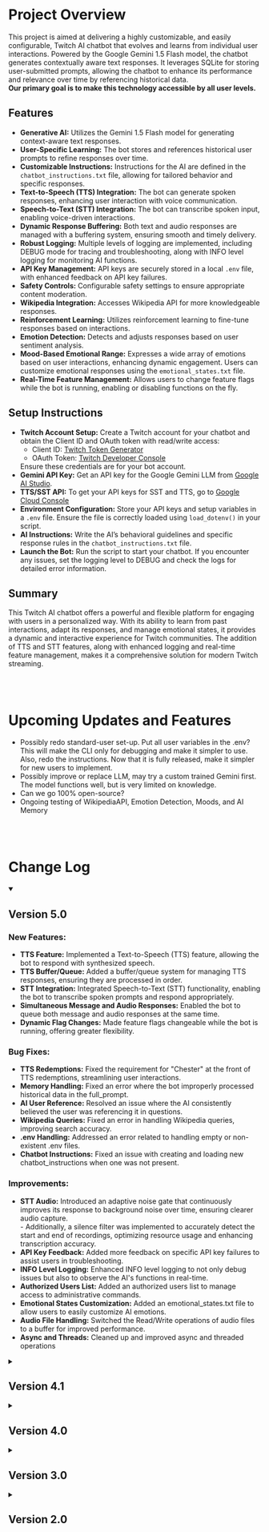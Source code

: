 <body>
<h1>Project Overview</h1>
<p>This project is aimed at delivering a highly customizable, and easily configurable, Twitch AI chatbot that evolves and learns from individual user interactions. Powered by the Google Gemini 1.5 Flash model, the chatbot generates contextually aware text responses. It leverages SQLite for storing user-submitted prompts, allowing the chatbot to enhance its performance and relevance over time by referencing historical data.
<br><strong>Our primary goal is to make this technology accessible by all user levels.</strong></p>

<h2>Features</h2>
<ul>
    <li><strong>Generative AI:</strong> Utilizes the Gemini 1.5 Flash model for generating context-aware text responses.</li>
    <li><strong>User-Specific Learning:</strong> The bot stores and references historical user prompts to refine responses over time.</li>
    <li><strong>Customizable Instructions:</strong> Instructions for the AI are defined in the <code>chatbot_instructions.txt</code> file, allowing for tailored behavior and specific responses.</li>
    <li><strong>Text-to-Speech (TTS) Integration:</strong> The bot can generate spoken responses, enhancing user interaction with voice communication.</li>
    <li><strong>Speech-to-Text (STT) Integration:</strong> The bot can transcribe spoken input, enabling voice-driven interactions.</li>
    <li><strong>Dynamic Response Buffering:</strong> Both text and audio responses are managed with a buffering system, ensuring smooth and timely delivery.</li>
    <li><strong>Robust Logging:</strong> Multiple levels of logging are implemented, including DEBUG mode for tracing and troubleshooting, along with INFO level logging for monitoring AI functions.</li>
    <li><strong>API Key Management:</strong> API keys are securely stored in a local <code>.env</code> file, with enhanced feedback on API key failures.</li>
    <li><strong>Safety Controls:</strong> Configurable safety settings to ensure appropriate content moderation.</li>
    <li><strong>Wikipedia Integration:</strong> Accesses Wikipedia API for more knowledgeable responses.</li>
    <li><strong>Reinforcement Learning:</strong> Utilizes reinforcement learning to fine-tune responses based on interactions.</li>
    <li><strong>Emotion Detection:</strong> Detects and adjusts responses based on user sentiment analysis.</li>
    <li><strong>Mood-Based Emotional Range:</strong> Expresses a wide array of emotions based on user interactions, enhancing dynamic engagement. Users can customize emotional responses using the <code>emotional_states.txt</code> file.</li>
    <li><strong>Real-Time Feature Management:</strong> Allows users to change feature flags while the bot is running, enabling or disabling functions on the fly.</li>
</ul>

<h2>Setup Instructions</h2>
<ul>
    <li><strong>Twitch Account Setup:</strong> Create a Twitch account for your chatbot and obtain the Client ID and OAuth token with read/write access:
        <ul>
            <li>Client ID: <a href='https://twitchtokengenerator.com'>Twitch Token Generator</a></li>
            <li>OAuth Token: <a href='https://dev.twitch.tv/console'>Twitch Developer Console</a></li>
        </ul>
        Ensure these credentials are for your bot account.
    </li>
    <li><strong>Gemini API Key:</strong> Get an API key for the Google Gemini LLM from <a href='aistudio.google.com'>Google AI Studio</a>.</li>
    <li><strong>TTS/SST API:</strong> To get your API keys for SST and TTS, go to <a href='https://cloud.google.com/text-to-speech?hl=en'>Google Cloud Console</a></li>
    <li><strong>Environment Configuration:</strong> Store your API keys and setup variables in a <code>.env</code> file. Ensure the file is correctly loaded using <code>load_dotenv()</code> in your script.</li>
    <li><strong>AI Instructions:</strong> Write the AI’s behavioral guidelines and specific response rules in the <code>chatbot_instructions.txt</code> file.</li>
    <li><strong>Launch the Bot:</strong> Run the script to start your chatbot. If you encounter any issues, set the logging level to DEBUG and check the logs for detailed error information.</li>
</ul>

<h2>Summary</h2>
<p>This Twitch AI chatbot offers a powerful and flexible platform for engaging with users in a personalized way. With its ability to learn from past interactions, adapt its responses, and manage emotional states, it provides a dynamic and interactive experience for Twitch communities. The addition of TTS and STT features, along with enhanced logging and real-time feature management, makes it a comprehensive solution for modern Twitch streaming.</p>
<br>
    <br>
    <h1>Upcoming Updates and Features</h1>
    <ul>
        <li>Possibly redo standard-user set-up. Put all user variables in the .env? 
        <br>This will make the CLI only for debugging and make it simpler to use.
        <br>Also, redo the instructions. Now that it is fully released, make it simpler for new users to implement.</li>
        <li>Possibly improve or replace LLM, may try a custom trained Gemini first.
        <br>The model functions well, but is very limited on knowledge.</li>
        <li>Can we go 100% open-source?</li>
        <li>Ongoing testing of WikipediaAPI, Emotion Detection, Moods, and AI Memory</li>
    </ul>
    <br>
    <br>
<body>
    <h1>Change Log</h1>
    <details open>
    <summary><h2>Version 5.0</h2></summary>
    <h3>New Features:</h3>
    <ul>
        <li><strong>TTS Feature:</strong> Implemented a Text-to-Speech (TTS) feature, allowing the bot to respond with synthesized speech.</li>
        <li><strong>TTS Buffer/Queue:</strong> Added a buffer/queue system for managing TTS responses, ensuring they are processed in order.</li>
        <li><strong>STT Integration:</strong> Integrated Speech-to-Text (STT) functionality, enabling the bot to transcribe spoken prompts and respond appropriately.</li>
        <li><strong>Simultaneous Message and Audio Responses:</strong> Enabled the bot to queue both message and audio responses at the same time.</li>
        <li><strong>Dynamic Flag Changes:</strong> Made feature flags changeable while the bot is running, offering greater flexibility.</li>
    </ul>
    <h3>Bug Fixes:</h3>
    <ul>
        <li><strong>TTS Redemptions:</strong> Fixed the requirement for "Chester" at the front of TTS redemptions, streamlining user interactions.</li>
        <li><strong>Memory Handling:</strong> Fixed an error where the bot improperly processed historical data in the full_prompt.</li>
        <li><strong>AI User Reference:</strong> Resolved an issue where the AI consistently believed the user was referencing it in questions.</li>
        <li><strong>Wikipedia Queries:</strong> Fixed an error in handling Wikipedia queries, improving search accuracy.</li>
        <li><strong>.env Handling:</strong> Addressed an error related to handling empty or non-existent .env files.</li>
        <li><strong>Chatbot Instructions:</strong> Fixed an issue with creating and loading new chatbot_instructions when one was not present.</li>
    </ul>
    <h3>Improvements:</h3>
    <ul>
        <li><strong>STT Audio:</strong> Introduced an adaptive noise gate that continuously improves its response to background noise over time, ensuring clearer audio capture.
    <br> - Additionally, a silence filter was implemented to accurately detect the start and end of recordings, optimizing resource usage and enhancing transcription accuracy.</li>
        <li><strong>API Key Feedback:</strong> Added more feedback on specific API key failures to assist users in troubleshooting.</li>
        <li><strong>INFO Level Logging:</strong> Enhanced INFO level logging to not only debug issues but also to observe the AI's functions in real-time.</li>
        <li><strong>Authorized Users List:</strong> Added an authorized users list to manage access to administrative commands.</li>
        <li><strong>Emotional States Customization:</strong> Added an emotional_states.txt file to allow users to easily customize AI emotions.</li>
        <li><strong>Audio File Handling:</strong> Switched the Read/Write operations of audio files to a buffer for improved performance.</li>
        <li><strong>Async and Threads:</strong> Cleaned up and improved async and threaded operations</li>
    </ul>
    </details>
    <details>
        <summary><h2>Version 4.1</h2></summary>
        <p>---------------------------------------------------------------------------------------------------------------------------------</p>
        <h3>New Features:</h3>
        <ul>
            <li>Implemented a feedback spam filter to ensure only the user who submitted a prompt can provide feedback once per prompt.</li>
            <li>Introduced a feature flag section, allowing users to easily enable or disable specific chatbot functions.</li>
        </ul>
        <h3>Improvements:</h3>
        <ul>
            <li>Enhanced the feedback tracker to utilize a list-based approach for storing user IDs, ensuring feedback is processed correctly and efficiently.</li>
        </ul>
        <h3>Bug Fixes:</h3>
        <ul>
            <li>Fixed emotion detection by changing the model, so the bot no longer constantly detects the user as angry or in fear.</li>
            <li>Resolved an issue where the bot's emotional state could not be adjusted.</li>
        </ul>
        <h3>Code Enhancements:</h3>
        <ul>
            <li>Refactored code for improved maintainability and readability.</li>
            <li>Created an easy-to-use setup section for users unfamiliar with Python or the APIs.</li>
            <li>Updated the <code>adjust_emotional_state</code> function to handle edge cases where the emotional state could exceed predefined limits, ensuring consistent behavior.</li>
            <li>Added more logging and error checking to improve debugging and stability.</li>
        </ul>
        <h3>Dependencies Updated:</h3>
        <ul>
            <li>Removed DuckDuckGo API for websearch</li>
        </ul>
        <p>---------------------------------------------------------------------------------------------------------------------------------</p>
    </details>
    <details>
        <summary><h2>Version 4.0</h2></summary>
        <p>---------------------------------------------------------------------------------------------------------------------------------</p>
        <h3>New Features:</h3>
        <ul>
            <li>Integrated DuckDuckGo Instant Answer API for quick and relevant search results in chatbot responses.</li>
            <li>Implemented a mood-based system allowing the chatbot to exhibit a range of emotional states: Happy, Sad, Angry, Excited, Confused, Bored, Curious, Calm, Nervous, and Motivated.</li>
            <li>Developed slider functionality for gradual changes in emotional state, enabling smooth transitions based on user interactions.</li>
            <li>Integrated Wikipedia API to query keywords in user prompts to increase accuracy and depth of responses.</li>
            <li>Developed an Emotion Detection model to enhance the understanding of user prompts.</li>
        </ul>
        <h3>Improvements:</h3>
        <ul>
            <li>Enhanced emotional state management by integrating mood variables into the <code>chatbox_instructional</code> prompt for more nuanced interactions.</li>
            <li>Replaced <code>chatbot_memory.json</code> with SQLite for persistent memory storage.</li>
            <li>Optimized memory handling to prioritize current conversations over historical data for improved relevance and accuracy.</li>
        </ul>
        <h3>Bug Fixes:</h3>
        <ul>
            <li>Resolved issues with emotional state transitions for appropriate mood adjustments.</li>
        </ul>
        <h3>Code Enhancements:</h3>
        <ul>
            <li>Improved handling of mood-based responses with updated <code>chatbox_instructional</code> prompt structure.</li>
            <li>Enhanced error handling and logging for better debugging and monitoring of emotional state changes and memory interactions.</li>
        </ul>
        <h3>Dependencies Updated:</h3>
        <ul>
            <li>Integrated DuckDuckGo Instant Answer API for improved search result integration.</li>
            <li>Revised SQLite library usage to support updated database management features.</li>
        </ul>
        <p>---------------------------------------------------------------------------------------------------------------------------------</p>
    </details>
    <details>
        <summary><h2>Version 3.0</h2></summary>
        <p>---------------------------------------------------------------------------------------------------------------------------------</p>
        <h3>New Features:</h3>
        <ul>
            <li>Switched to environment variables for configuration using a <code>.env</code> file.</li>
            <li>Added support for persistent memory storage in <code>chatbot_memory.json</code> for user-specific interactions.</li>
            <li>Implemented user-specific memory in AI responses to retain context across messages.</li>
            <li>Integrated <code>dotenv</code> for managing environment variables securely.</li>
        </ul>
        <h3>Improvements:</h3>
        <ul>
            <li>Updated AI model's system instruction and safety settings for better performance and content moderation.</li>
            <li>Revised message handling to include user-specific context and handle bot commands.</li>
            <li>Improved logging to include detailed information about memory interactions and API calls.</li>
            <li>Adjusted AI response temperature for a balance between creativity and coherence.</li>
            <li>Refined automated response logic to use the updated bot name and nickname.</li>
        </ul>
        <h3>Bug Fixes:</h3>
        <ul>
            <li>Resolved issues with handling environment variables and file loading errors.</li>
            <li>Fixed problems with saving and loading persistent memory.</li>
            <li>Addressed issues with message content filtering and response accuracy.</li>
        </ul>
        <h3>Code Enhancements:</h3>
        <ul>
            <li>Added support for external configuration files and environment variables for improved security and flexibility.</li>
            <li>Introduced a more robust system for managing and utilizing persistent memory in AI interactions.</li>
            <li>Enhanced the automated response system for more engaging interactions with viewers.</li>
        </ul>
        <h3>Dependencies Updated:</h3>
        <ul>
            <li>Added <code>dotenv</code> for environment variable management.</li>
            <li>Revised dependencies related to AI model configuration and memory handling.</li>
        </ul>
        <p>---------------------------------------------------------------------------------------------------------------------------------</p>
    </details>
    <details>
        <summary><h2>Version 2.0</h2></summary>
        <p>---------------------------------------------------------------------------------------------------------------------------------</p>
        <h3>New Features:</h3>
        <ul>
            <li>Integrated Google Gemini API for advanced AI responses.</li>
            <li>Added automated response functionality to engage viewers after a set number of messages.</li>
        </ul>
        <h3>Improvements:</h3>
        <ul>
            <li>Updated logging configuration to include timestamps and log levels for better debugging.</li>
            <li>Replaced Hugging Face GPT-2 model with Google Gemini for more dynamic and creative responses.</li>
            <li>Enhanced safety settings to block harmful content categories from the Google Gemini API.</li>
            <li>Implemented automated responses that trigger after a specific number of messages.</li>
        </ul>
        <h3>Bug Fixes:</h3>
        <ul>
            <li>Fixed handling of invalid responses from Hugging Face API.</li>
            <li>Improved accuracy of AI responses by correcting message prompt handling.</li>
            <li>Resolved issues with bot message filtering and message counting.</li>
        </ul>
        <h3>Code Enhancements:</h3>
        <ul>
            <li>Added detailed logging for API interactions and message processing.</li>
            <li>Improved error handling for API request failures and message sending issues.</li>
            <li>Updated prompt processing to handle message content variations more effectively.</li>
        </ul>
        <h3>Dependencies Updated:</h3>
        <ul>
            <li>Switched from Hugging Face API to Google Gemini API for natural language generation.</li>
        </ul>
        <p>---------------------------------------------------------------------------------------------------------------------------------</p>
    </details>
</body>
